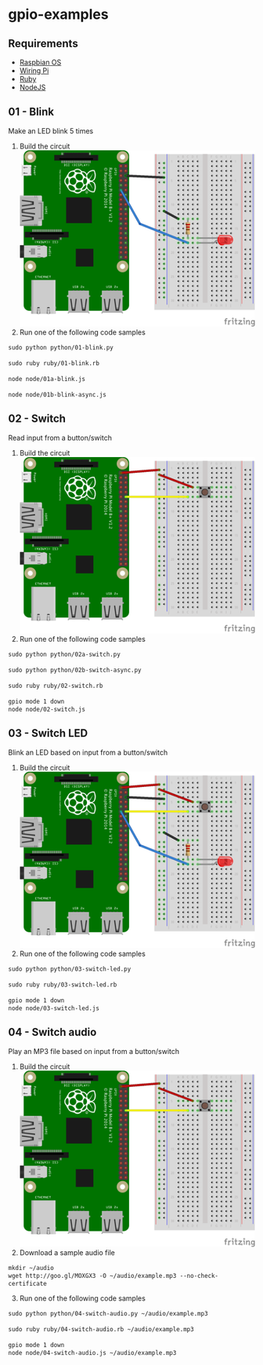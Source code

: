 gpio-examples
=============

## Requirements
* [Raspbian OS](http://www.raspberrypi.org/downloads/)
* [Wiring Pi](http://wiringpi.com/)
* [Ruby](https://www.ruby-lang.org/en/documentation/installation/#apt)
* [NodeJS](https://github.com/joyent/node/wiki/Installing-Node.js-via-package-manager#debian-and-ubuntu-based-linux-distributions)

## 01 - Blink
Make an LED blink 5 times

1. Build the circuit
![Blink](/img/01-blink.png?raw=true "Blink")
2. Run one of the following code samples
```
sudo python python/01-blink.py

sudo ruby ruby/01-blink.rb

node node/01a-blink.js

node node/01b-blink-async.js
```

## 02 - Switch
Read input from a button/switch

1. Build the circuit
![Switch](/img/02-switch.png?raw=true "Switch")
2. Run one of the following code samples

```
sudo python python/02a-switch.py

sudo python python/02b-switch-async.py

sudo ruby ruby/02-switch.rb

gpio mode 1 down
node node/02-switch.js
```

## 03 - Switch LED
Blink an LED based on input from a button/switch

1. Build the circuit
![Switch LED](/img/03-switch-led.png?raw=true "Switch LED")
2. Run one of the following code samples

```
sudo python python/03-switch-led.py

sudo ruby ruby/03-switch-led.rb

gpio mode 1 down
node node/03-switch-led.js
```

## 04 - Switch audio
Play an MP3 file based on input from a button/switch

1. Build the circuit
![Switch audio](/img/04-switch-audio.png?raw=true "Switch audio")
2. Download a sample audio file
```
mkdir ~/audio
wget http://goo.gl/MOXGX3 -O ~/audio/example.mp3 --no-check-certificate
```
3. Run one of the following code samples

```
sudo python python/04-switch-audio.py ~/audio/example.mp3

sudo ruby ruby/04-switch-audio.rb ~/audio/example.mp3

gpio mode 1 down
node node/04-switch-audio.js ~/audio/example.mp3
```
